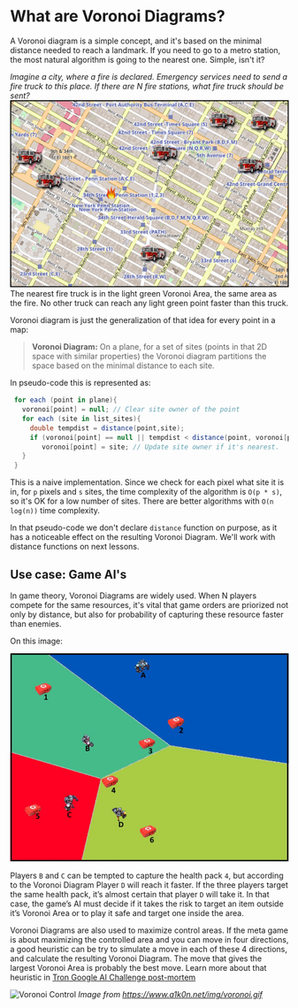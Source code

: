 # What are Voronoi Diagrams?

A Voronoi diagram is a simple concept, and it's based on the minimal distance needed to reach a landmark.
If you need to go to a metro station, the most natural algorithm is going to the nearest one. Simple, isn't it?

*Imagine a city, where a fire is declared. Emergency services need to send a fire truck to this place. If there are N fire stations, what fire truck should be sent?*
![Voronoi Trucks](/images/trucks.gif "Voronoi Trucks")
The nearest fire truck is in the light green Voronoi Area, the same area as the fire. No other truck can reach any light green point faster than this truck.

Voronoi diagram is just the generalization of that idea for every point in a map:
>**Voronoi Diagram:** On a plane, for a set of sites (points in that 2D space with similar properties) the Voronoi diagram partitions the space based on the minimal distance to each site.

In pseudo-code this is represented as:

```csharp
 for each (point in plane){
   voronoi[point] = null; // Clear site owner of the point
   for each (site in list_sites){
     double tempdist = distance(point,site);
	 if (voronoi[point] == null || tempdist < distance(point, voronoi[point]) )
	    voronoi[point] = site; // Update site owner if it's nearest.
   }
 }
```

This is a naive implementation. Since we check for each pixel what site it is in, for `p` pixels and `s` sites, the time complexity of the algorithm is `O(p * s)`, so it's OK for a low number of sites.
There are better algorithms with `O(n log(n))` time complexity.

In that pseudo-code we don't declare `distance` function on purpose, as it has a noticeable effect on the resulting Voronoi Diagram. We'll work with distance functions on next lessons.

## Use case: Game AI's

In game theory, Voronoi Diagrams are widely used. When N players compete for the same resources, it's vital that game orders are priorized not only by distance, but also for probability of capturing these resource faster than enemies.

On this image:

![Voronoi Game](/images/voronoi.jpg "Voronoi Game")

Players `B` and `C` can be tempted to capture the health pack `4`, but according to the Voronoi Diagram Player `D` will reach it faster. If the three players target the same health pack, it’s almost certain that player `D` will take it.
In that case, the game’s AI must decide if it takes the risk to target an item outside it’s Voronoi Area or to play it safe and target one inside the area.

Voronoi Diagrams are also used to maximize control areas. If the meta game is about maximizing the controlled area and you can move in four directions, a good heuristic can be try to simulate a move in each of these 4 directions, and calculate the resulting Voronoi Diagram. The move that gives the largest Voronoi Area is probably the best move.
Learn more about that heuristic in [Tron Google AI Challenge post-mortem](https://www.a1k0n.net/2010/03/04/google-ai-postmortem.html)

![Voronoi Control](https://www.a1k0n.net/img/voronoi.gif "Voronoi Control")
*Image from https://www.a1k0n.net/img/voronoi.gif*
